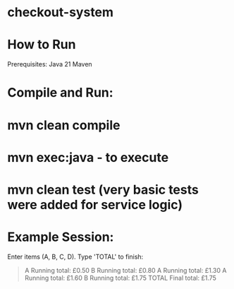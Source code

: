 # checkout-system

# How to Run
Prerequisites:
Java 21
Maven

# Compile and Run:

# mvn clean compile
# mvn exec:java - to execute
# mvn clean test  (very basic tests  were added for service logic)


# Example Session:

Enter items (A, B, C, D). Type 'TOTAL' to finish:
> A
Running total: £0.50
> B
Running total: £0.80
> A
Running total: £1.30
> A
Running total: £1.60
> B
Running total: £1.75
> TOTAL
Final total: £1.75


